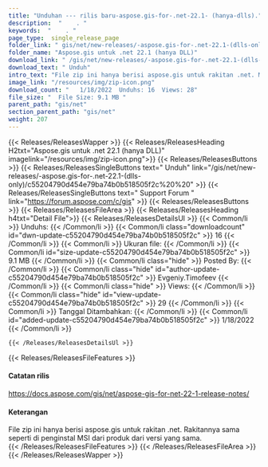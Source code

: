 ```yaml
---
title: "Unduhan --- rilis baru-aspose.gis-for-.net-22.1- (hanya-dlls)." 
description:  "    . " 
keywords:  "    . " 
page_type:  single_release_page
folder_link: " gis/net/new-releases/-aspose.gis-for-.net-22.1-(dlls-only)/"
folder_name: "Aspose.gis untuk .net 22.1 (hanya DLL)"
download_link: " /gis/net/new-releases/-aspose.gis-for-.net-22.1-(dlls-only)/c55204790d454e79ba74b0b518505f2c"
download_text: " Unduh"
intro_text: "File zip ini hanya berisi aspose.gis untuk rakitan .net. Majelis a ..."
image_link: "/resources/img/zip-icon.png"
download_count: "   1/18/2022  Unduhs: 16  Views: 28"
file_size: "  File Size: 9.1 MB "
parent_path: "gis/net"
section_parent_path: "gis/net"
weight: 207
---
```


{{< Releases/ReleasesWapper >}}
  {{< Releases/ReleasesHeading H2txt="Aspose.gis untuk .net 22.1 (hanya DLL)" imagelink="/resources/img/zip-icon.png">}}
  {{< Releases/ReleasesButtons >}}
    {{< Releases/ReleasesSingleButtons text=" Unduh" link="/gis/net/new-releases/-aspose.gis-for-.net-22.1-(dlls-only)/c55204790d454e79ba74b0b518505f2c%20%20" >}}
    {{< Releases/ReleasesSingleButtons text=" Support Forum " link="https://forum.aspose.com/c/gis" >}}
  {{< Releases/ReleasesButtons >}}
  {{< Releases/ReleasesFileArea >}}
    {{< Releases/ReleasesHeading h4txt="Detail File">}}
    {{< Releases/ReleasesDetailsUl >}}
            {{< Common/li  >}} Unduhs: {{< /Common/li >}} 
      {{< Common/li class="downloadcount" id="dwn-update-c55204790d454e79ba74b0b518505f2c" >}} 16 {{< /Common/li >}} 
      {{< Common/li  >}} Ukuran file: {{< /Common/li >}} 
      {{< Common/li id="size-update-c55204790d454e79ba74b0b518505f2c" >}} 9.1 MB {{< /Common/li >}} 
      {{< Common/li  class="hide" >}} Posted By: {{< /Common/li >}} 
      {{< Common/li class="hide" id="author-update-c55204790d454e79ba74b0b518505f2c" >}} Evgeniy.Timofeev {{< /Common/li >}} 
      {{< Common/li class="hide"  >}} Views: {{< /Common/li >}} 
      {{< Common/li class="hide" id="view-update-c55204790d454e79ba74b0b518505f2c" >}} 29 {{< /Common/li >}} 
      {{< Common/li  >}} Tanggal Ditambahkan: {{< /Common/li >}} 
      {{< Common/li id="added-update-c55204790d454e79ba74b0b518505f2c" >}} 1/18/2022 {{< /Common/li >}} 

    {{< /Releases/ReleasesDetailsUl >}}

  {{< Releases/ReleasesFileFeatures >}}
      <h4>Catatan rilis</h4><div><a href="https://docs.aspose.com/gis/net/aspose-gis-for-net-22-1-release-notes/">https://docs.aspose.com/gis/net/aspose-gis-for-net-22-1-release-notes/</a></div><h4>Keterangan</h4><div class="HTMLDescription">File zip ini hanya berisi aspose.gis untuk rakitan .net. Rakitannya sama seperti di penginstal MSI dari produk dari versi yang sama.</div>
  {{< /Releases/ReleasesFileFeatures >}}
 {{< /Releases/ReleasesFileArea >}}
{{< /Releases/ReleasesWapper >}}


